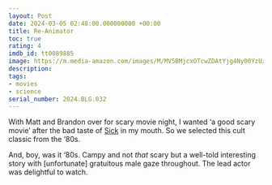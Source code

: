 ```yaml
---
layout: Post
date: 2024-03-05 02:48:00.000000000 +00:00
title: Re-Animator
toc: true
rating: 4
imdb_id: tt0089885
image: https://m.media-amazon.com/images/M/MV5BMjcxOTcwZDAtYjg4Ny00YzUzLWJkNDgtMzhkMDJlOTg1YTFiXkEyXkFqcGdeQXVyMzg1ODEwNQ@@._V1_SX300.jpg
description:
tags:
- movies
- science
serial_number: 2024.BLG.032
---
```

With Matt and Brandon over for scary movie night, I wanted ‘a good scary movie’ after the bad taste of [Sick](https://www.joshbeckman.org/blog/watching/sick) in my mouth\. So we selected this cult classic from the ‘80s\. 

And, boy, was it ‘80s\. Campy and not *that* scary but a well\-told interesting story with [unfortunate] gratuitous male gaze throughout\. The lead actor was delightful to watch.
